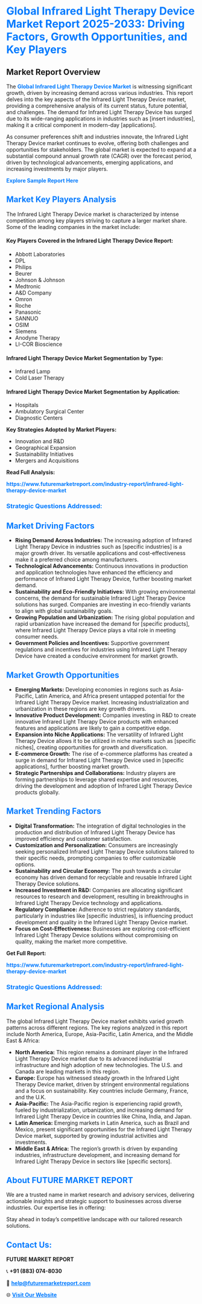 <h1 style="color: #007BFF;">Global Infrared Light Therapy Device Market Report 2025-2033: Driving Factors, Growth Opportunities, and Key Players</h1>

<section id="overview">
<h2>Market Report Overview</h2>
<p>The <a href="https://www.futuremarketreport.com/industry-report/infrared-light-therapy-device-market" style="color: #007BFF; text-decoration: none;"><strong>Global Infrared Light Therapy Device Market</strong></a> is witnessing significant growth, driven by increasing demand across various industries. This report delves into the key aspects of the Infrared Light Therapy Device market, providing a comprehensive analysis of its current status, future potential, and challenges. The demand for Infrared Light Therapy Device has surged due to its wide-ranging applications in industries such as [insert industries], making it a critical component in modern-day [applications].</p>
<p>As consumer preferences shift and industries innovate, the Infrared Light Therapy Device market continues to evolve, offering both challenges and opportunities for stakeholders. The global market is expected to expand at a substantial compound annual growth rate (CAGR) over the forecast period, driven by technological advancements, emerging applications, and increasing investments by major players.</p>
</section>

<section id="overview">
<p><a href="https://www.futuremarketreport.com/request-sample/reportId=58525" style="color: #007BFF; text-decoration: none;"><strong>Explore Sample Report Here</strong></a></p>
</section>

<section id="key-players">
<h2 style="color: #007BFF;">Market Key Players Analysis</h2>
<p>The Infrared Light Therapy Device market is characterized by intense competition among key players striving to capture a larger market share. Some of the leading companies in the market include:</p>
<h4>Key Players Covered in the Infrared Light Therapy Device Report:</h4>
<ul><li>Abbott Laboratories</li><li>DPL</li><li>Philips</li><li>Beurer</li><li>Johnson &amp; Johnson</li><li>Medtronic</li><li>A&amp;D Company</li><li>Omron</li><li>Roche</li><li>Panasonic</li><li>SANNUO</li><li>OSIM</li><li>Siemens</li><li>Anodyne Therapy</li><li>LI-COR Bioscience</li></ul>
<h4>Infrared Light Therapy Device Market Segmentation by Type:</h4>
<ul><li>Infrared Lamp</li><li>Cold Laser Therapy</li></ul>

<h4>Infrared Light Therapy Device Market Segmentation by Application:</h4>
<ul><li>Hospitals</li><li>Ambulatory Surgical Center</li><li>Diagnostic Centers</li></ul>
<p><strong>Key Strategies Adopted by Market Players:</strong></p>
<ul>
<li>Innovation and R&D</li>
<li>Geographical Expansion</li>
<li>Sustainability Initiatives</li>
<li>Mergers and Acquisitions</li>
</ul>
</section>

<section>
<p><strong>Read Full Analysis: </strong></p><a href="https://www.futuremarketreport.com/industry-report/infrared-light-therapy-device-market" style="color: #007BFF; text-decoration: none;"><strong>https://www.futuremarketreport.com/industry-report/infrared-light-therapy-device-market</strong></a>
<h3 style="color: #007BFF;">Strategic Questions Addressed:</h3>
</section>

<section id="driving-factors">
<h2 style="color: #007BFF;">Market Driving Factors</h2>
<ul>
<li><strong>Rising Demand Across Industries:</strong> The increasing adoption of Infrared Light Therapy Device in industries such as [specific industries] is a major growth driver. Its versatile applications and cost-effectiveness make it a preferred choice among manufacturers.</li>
<li><strong>Technological Advancements:</strong> Continuous innovations in production and application technologies have enhanced the efficiency and performance of Infrared Light Therapy Device, further boosting market demand.</li>
<li><strong>Sustainability and Eco-Friendly Initiatives:</strong> With growing environmental concerns, the demand for sustainable Infrared Light Therapy Device solutions has surged. Companies are investing in eco-friendly variants to align with global sustainability goals.</li>
<li><strong>Growing Population and Urbanization:</strong> The rising global population and rapid urbanization have increased the demand for [specific products], where Infrared Light Therapy Device plays a vital role in meeting consumer needs.</li>
<li><strong>Government Policies and Incentives:</strong> Supportive government regulations and incentives for industries using Infrared Light Therapy Device have created a conducive environment for market growth.</li>
</ul>
</section>

<section id="growth-opportunities">
<h2 style="color: #007BFF;">Market Growth Opportunities</h2>
<ul>
<li><strong>Emerging Markets:</strong> Developing economies in regions such as Asia-Pacific, Latin America, and Africa present untapped potential for the Infrared Light Therapy Device market. Increasing industrialization and urbanization in these regions are key growth drivers.</li>
<li><strong>Innovative Product Development:</strong> Companies investing in R&D to create innovative Infrared Light Therapy Device products with enhanced features and applications are likely to gain a competitive edge.</li>
<li><strong>Expansion into Niche Applications:</strong> The versatility of Infrared Light Therapy Device allows it to be utilized in niche markets such as [specific niches], creating opportunities for growth and diversification.</li>
<li><strong>E-commerce Growth:</strong> The rise of e-commerce platforms has created a surge in demand for Infrared Light Therapy Device used in [specific applications], further boosting market growth.</li>
<li><strong>Strategic Partnerships and Collaborations:</strong> Industry players are forming partnerships to leverage shared expertise and resources, driving the development and adoption of Infrared Light Therapy Device products globally.</li>
</ul>
</section>

<section id="trending-factors">
<h2 style="color: #007BFF;">Market Trending Factors</h2>
<ul>
<li><strong>Digital Transformation:</strong> The integration of digital technologies in the production and distribution of Infrared Light Therapy Device has improved efficiency and customer satisfaction.</li>
<li><strong>Customization and Personalization:</strong> Consumers are increasingly seeking personalized Infrared Light Therapy Device solutions tailored to their specific needs, prompting companies to offer customizable options.</li>
<li><strong>Sustainability and Circular Economy:</strong> The push towards a circular economy has driven demand for recyclable and reusable Infrared Light Therapy Device solutions.</li>
<li><strong>Increased Investment in R&D:</strong> Companies are allocating significant resources to research and development, resulting in breakthroughs in Infrared Light Therapy Device technology and applications.</li>
<li><strong>Regulatory Compliance:</strong> Adherence to strict regulatory standards, particularly in industries like [specific industries], is influencing product development and quality in the Infrared Light Therapy Device market.</li>
<li><strong>Focus on Cost-Effectiveness:</strong> Businesses are exploring cost-efficient Infrared Light Therapy Device solutions without compromising on quality, making the market more competitive.</li>
</ul>
</section>

<section>
<p><strong>Get Full Report: </strong></p><a href="https://www.futuremarketreport.com/industry-report/infrared-light-therapy-device-market" style="color: #007BFF; text-decoration: none;"><strong>https://www.futuremarketreport.com/industry-report/infrared-light-therapy-device-market</strong></a>
<h3 style="color: #007BFF;">Strategic Questions Addressed:</h3>
</section>


<section id="regional-analysis">
<h2 style="color: #007BFF;">Market Regional Analysis</h2>
<p>The global Infrared Light Therapy Device market exhibits varied growth patterns across different regions. The key regions analyzed in this report include North America, Europe, Asia-Pacific, Latin America, and the Middle East & Africa:</p>
<ul>
<li><strong>North America:</strong> This region remains a dominant player in the Infrared Light Therapy Device market due to its advanced industrial infrastructure and high adoption of new technologies. The U.S. and Canada are leading markets in this region.</li>
<li><strong>Europe:</strong> Europe has witnessed steady growth in the Infrared Light Therapy Device market, driven by stringent environmental regulations and a focus on sustainability. Key countries include Germany, France, and the U.K.</li>
<li><strong>Asia-Pacific:</strong> The Asia-Pacific region is experiencing rapid growth, fueled by industrialization, urbanization, and increasing demand for Infrared Light Therapy Device in countries like China, India, and Japan.</li>
<li><strong>Latin America:</strong> Emerging markets in Latin America, such as Brazil and Mexico, present significant opportunities for the Infrared Light Therapy Device market, supported by growing industrial activities and investments.</li>
<li><strong>Middle East & Africa:</strong> The region’s growth is driven by expanding industries, infrastructure development, and increasing demand for Infrared Light Therapy Device in sectors like [specific sectors].</li>
</ul>
</section>

<footer>
<h2 style="color: #007BFF;">About FUTURE MARKET REPORT</h2>
<p>We are a trusted name in market research and advisory services, delivering actionable insights and strategic support to businesses across diverse industries. Our expertise lies in offering:</p>

<p>Stay ahead in today’s competitive landscape with our tailored research solutions.</p>

<h2 style="color: #007BFF;">Contact Us:</h2>
<p><strong>FUTURE MARKET REPORT</strong></p>
<p>📞 <strong>+91 (883) 074-8030</strong></p>
<p>📧 <strong><a href="mailto:help@futuremarketreport.com" style="color: #007BFF;">help@futuremarketreport.com</a></strong></p>
<p>🌐 <strong><a href="https://www.futuremarketreport.com/" style="color: #007BFF;">Visit Our Website</a></strong></p>
</footer>